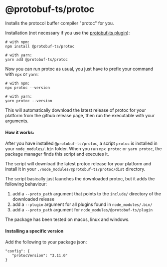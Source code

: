@protobuf-ts/protoc
===================

Installs the protocol buffer compiler "protoc" for you. 


Installation (not necessary if you use the [protobuf-ts plugin](https://github.com/timostamm/protobuf-ts/tree/master/packages/plugin)):

```shell script
# with npm:
npm install @protobuf-ts/protoc

# with yarn:
yarn add @protobuf-ts/protoc
```             

Now you can run protoc as usual, you just have to prefix your command with 
`npx` or `yarn`:

```shell script
# with npm:
npx protoc --version 

# with yarn:
yarn protoc --version 
``` 


This will automatically download the latest release of protoc for your 
platform from the github release page, then run the executable with your 
arguments.



#### How it works:

After you have installed `@protobuf-ts/protoc`, a script `protoc` is installed in 
your `node_modules/.bin` folder. When you run `npx protoc` or `yarn protoc`, the 
package manager finds this script and executes it. 

The script will download the latest protoc release for your platform and install 
it in your `./node_modules/@protobuf-ts/protoc/dist` directory. 

The script basically just launches the downloaded protoc, but it adds the 
following behaviour: 

1. add a `--proto_path` argument that points to the `include/` directory of the 
   downloaded release
2. add a `--plugin` argument for all plugins found in `node_modules/.bin/`
3. add a `--proto_path` argument for `node_modules/@protobuf-ts/plugin` 

The package has been tested on macos, linux and windows.


#### Installing a specific version

Add the following to your package json:

```
"config": {
   "protocVersion": "3.11.0"
}
``` 

